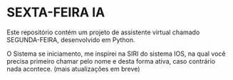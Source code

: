 # SEXTA-FEIRA IA
Este repositório contém um projeto de assistente virtual chamado SEGUNDA-FEIRA, desenvolvido em Python.

O Sistema se iniciamento, me inspirei na SIRI do sistema IOS, na qual você precisa primeiro chamar pelo nome e desta forma ativa, caso contrário nada acontece. (mais atualizações em breve)
